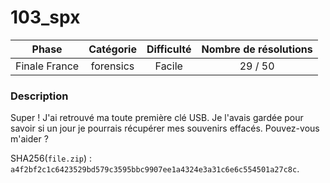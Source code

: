 # 103_spx

| Phase          | Catégorie  |  Difficulté   | Nombre de résolutions |
|:--------------:|:----------:|:-------------:|:---------------------:|
| Finale France  | forensics  |  Facile       |               29 / 50 |

### Description

Super ! J'ai retrouvé ma toute première clé USB. Je l'avais gardée pour savoir si un jour je pourrais récupérer mes souvenirs effacés. Pouvez-vous m'aider ?

SHA256(`file.zip`) : `a4f2bf2c1c6423529bd579c3595bbc9907ee1a4324e3a31c6e6c554501a27c8c`.
